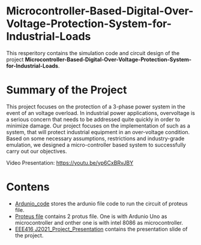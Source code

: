 # Microcontroller-Based-Digital-Over-Voltage-Protection-System-for-Industrial-Loads

This resperitory contains the simulation code and circuit design of the project **Microcontroller-Based-Digital-Over-Voltage-Protection-System-for-Industrial-Loads**.

# Summary of the Project 

This project focuses on the protection of a 3-phase power system in the event of an voltage overload. In industrial power applications, overvoltage is a serious concern that needs to be addressed quite quickly in order to minimize damage. Our project focuses on the implementation of such as a system, that will protect industrial equipment in an over-voltage condition. Based on some necessary assumptions, restrictions and industry-grade emulation, we designed a micro-controller based system to successfully carry out our objectives.

Video Presentation: https://youtu.be/yp6CxBRvJBY

# Contens
- [Ardunio_code](https://github.com/swapnil-saha/Microcontroller-Based-Digital-Over-Voltage-Protection-System-for-Industrial-Loads/tree/main/Ardunio_code) stores the ardunio file code to run the circuit of proteus file.
- [Proteus file](https://github.com/swapnil-saha/Microcontroller-Based-Digital-Over-Voltage-Protection-System-for-Industrial-Loads/tree/main/Proteus%20file) contains 2 protus file. One is with Ardunio Uno as microcontroller and onther one is with intel 8086 as microcontroller.
- [EEE416 J2021_Project_Presentation](https://github.com/swapnil-saha/Microcontroller-Based-Digital-Over-Voltage-Protection-System-for-Industrial-Loads/blob/main/EEE416%20J2021_Project_Presentation.pptx) contains the presentation slide of the project.




